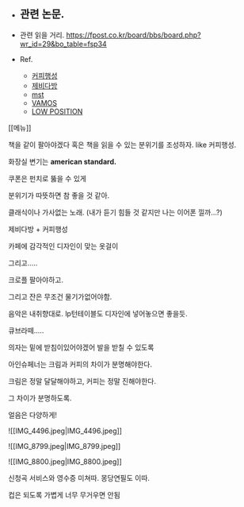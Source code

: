 - 관련 논문.
	- 
- 관련 읽을 거리.
    https://fpost.co.kr/board/bbs/board.php?wr_id=29&bo_table=fsp34


- Ref.
    - [커피행성](https://map.naver.com/p/entry/place/1732008617?c=15.00,0,0,0,dh)
    - [제비다방](https://map.naver.com/p/entry/place/30830770?c=15.00,0,0,0,dh)
    - [mst](https://map.naver.com/p/entry/place/1266794455?c=15.00,0,0,0,dh)
    - [VAMOS](https://map.naver.com/p/entry/place/1600322614?c=15.00,0,0,0,dh)
    - [LOW POSITION](https://map.naver.com/p/search/low%20position/place/1618279134?c=15.00,0,0,0,dh&isCorrectAnswer=true)

[[메뉴]]

  

책을 같이 팔아야겠다 혹은 책을 읽을 수 있는 분위기를 조성하자. like 커피행성.

화장실 변기는 **american standard.**

쿠폰은 펀치로 뚫을 수 있게

분위기가 따뜻하면 참 좋을 것 같아.

클래식이나 가사없는 노래. (내가 듣기 힘들 것 같지만 나는 이어폰 낄까…?)

제비다방 + 커피행성

카페에 감각적인 디자인이 맞는 옷걸이

그리고.....

크로플 팔아야하고.

그리고 잔은 무조건 물기가없어야함.

음악은 내취향대로. lp턴테이블도 디자인에 넣어놓으면 좋을듯.

큐브라떼.....

의자는 밑에 받침이있어야겠어 발을 받칠 수 있도록

아인슈페너는 크림과 커피의 차이가 분명해야한다.

크림은 정말 달달해야하고, 커피는 정말 진해야한다.

그 차이가 분명하도록.

얼음은 다양하게!

  

![[IMG_4496.jpeg|IMG_4496.jpeg]]

![[IMG_8799.jpeg|IMG_8799.jpeg]]

![[IMG_8800.jpeg|IMG_8800.jpeg]]

신청곡 서비스와 영수증 미쳐따. 몽당연필도 이따.

컵은 되도록 가볍게 너무 무거우면 안됨